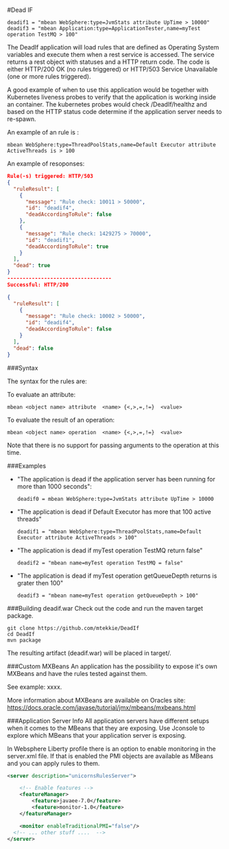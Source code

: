#Dead IF

```
deadif1 = "mbean WebSphere:type=JvmStats attribute UpTime > 10000"
deadif3 = "mbean Application:type=ApplicationTester,name=myTest operation TestMQ > 100"
 ```

The DeadIf application will load rules that are defined as Operating System variables and execute them when a rest service is accessed. The service returns a rest object with statuses and a HTTP return code.
The code is either HTTP/200 OK (no rules triggered) or HTTP/503 Service Unavailable (one or more rules triggered).

A good example of when to use this application would be together with Kubernetes liveness probes to verify that the application is working inside an container.
The kubernetes probes would check /DeadIf/healthz and based on the HTTP status code determine if the application server needs to re-spawn.

An example of an rule is :

```
mbean WebSphere:type=ThreadPoolStats,name=Default Executor attribute ActiveThreads is > 100
```

An example of resoponses:
```json
Rule(-s) triggered: HTTP/503
{
  "ruleResult": [
    {
      "message": "Rule check: 10011 > 50000",
      "id": "deadif4",
      "deadAccordingToRule": false
    },
    {
      "message": "Rule check: 1429275 > 70000",
      "id": "deadif1",
      "deadAccordingToRule": true
    }
  ],
  "dead": true
}
----------------------------------
Successful: HTTP/200

{
  "ruleResult": [
    {
      "message": "Rule check: 10002 > 50000",
      "id": "deadif4",
      "deadAccordingToRule": false
    }
  ],
  "dead": false
}

```
###Syntax

The syntax for the rules are:

To evaluate an attribute:

```
mbean <object name> attribute  <name> {<,>,=,!=}  <value>
```

To evaluate the result of an operation:

```
mbean <object name> operation  <name> {<,>,=,!=}  <value>
```
Note that there is no support for passing arguments to the operation at this time.

###Examples

- "The application is dead if the application server has been running for more than 1000 seconds":

    ```
    deadif0 = mbean WebSphere:type=JvmStats attribute UpTime > 10000
    ```

- "The application is dead if Default Executor has more that 100 active threads"

    ```
    deadif1 = "mbean WebSphere:type=ThreadPoolStats,name=Default Executor attribute ActiveThreads > 100"
    ```

- "The application is dead if myTest operation TestMQ return false"

  ```
  deadif2 = "mbean name=myTest operation TestMQ = false"
  ```

- "The application is dead if myTest operation getQueueDepth returns is grater then 100"

  ```
  deadif3 = "mbean name=myTest operation getQueueDepth > 100"
  ```

###Building deadif.war
Check out the code and run the maven target package.

```
git clone https://github.com/mtekkie/DeadIf
cd DeadIf
mvn package

```
The resulting artifact (deadif.war) will be placed in target/.

###Custom MXBeans
An application has the possibility to expose it's own MXBeans and have the rules tested against them.

See example: xxxx.

More information about MXBeans are available on Oracles site: https://docs.oracle.com/javase/tutorial/jmx/mbeans/mxbeans.html    


###Application Server Info
All application servers have different setups when it comes to the MBeans that they are exposing. Use Jconsole to explore which MBeans that your application server is exposing.

In Websphere Liberty profile there is an option to enable monitoring in the server.xml file. If that is enabled the PMI objects are available as MBeans and you can apply rules to them.  

```xml
<server description="unicornsRulesServer">

    <!-- Enable features -->
    <featureManager>
        <feature>javaee-7.0</feature>
        <feature>monitor-1.0</feature>
    </featureManager>

	<monitor enableTraditionalPMI="false"/>
  <!-- ... other stuff ....  -->  
</server>
```
